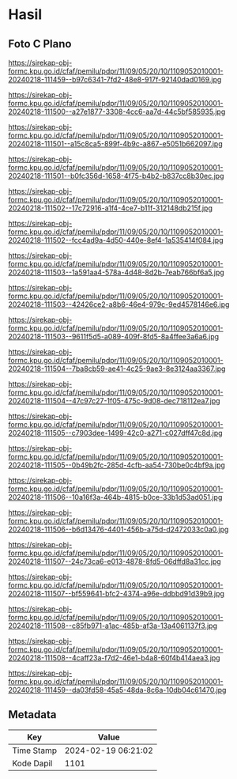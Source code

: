 # Hasil

## Foto C Plano

https://sirekap-obj-formc.kpu.go.id/cfaf/pemilu/pdpr/11/09/05/20/10/1109052010001-20240218-111459--b97c6341-7fd2-48e8-917f-92140dad0169.jpg

https://sirekap-obj-formc.kpu.go.id/cfaf/pemilu/pdpr/11/09/05/20/10/1109052010001-20240218-111500--a27e1877-3308-4cc6-aa7d-44c5bf585935.jpg

https://sirekap-obj-formc.kpu.go.id/cfaf/pemilu/pdpr/11/09/05/20/10/1109052010001-20240218-111501--a15c8ca5-899f-4b9c-a867-e5051b662097.jpg

https://sirekap-obj-formc.kpu.go.id/cfaf/pemilu/pdpr/11/09/05/20/10/1109052010001-20240218-111501--b0fc356d-1658-4f75-b4b2-b837cc8b30ec.jpg

https://sirekap-obj-formc.kpu.go.id/cfaf/pemilu/pdpr/11/09/05/20/10/1109052010001-20240218-111502--17c72916-a1f4-4ce7-b11f-312148db215f.jpg

https://sirekap-obj-formc.kpu.go.id/cfaf/pemilu/pdpr/11/09/05/20/10/1109052010001-20240218-111502--fcc4ad9a-4d50-440e-8ef4-1a535414f084.jpg

https://sirekap-obj-formc.kpu.go.id/cfaf/pemilu/pdpr/11/09/05/20/10/1109052010001-20240218-111503--1a591aa4-578a-4d48-8d2b-7eab766bf6a5.jpg

https://sirekap-obj-formc.kpu.go.id/cfaf/pemilu/pdpr/11/09/05/20/10/1109052010001-20240218-111503--42426ce2-a8b6-46e4-979c-9ed4578146e6.jpg

https://sirekap-obj-formc.kpu.go.id/cfaf/pemilu/pdpr/11/09/05/20/10/1109052010001-20240218-111503--9611f5d5-a089-409f-8fd5-8a4ffee3a6a6.jpg

https://sirekap-obj-formc.kpu.go.id/cfaf/pemilu/pdpr/11/09/05/20/10/1109052010001-20240218-111504--7ba8cb59-ae41-4c25-9ae3-8e3124aa3367.jpg

https://sirekap-obj-formc.kpu.go.id/cfaf/pemilu/pdpr/11/09/05/20/10/1109052010001-20240218-111504--47c97c27-1f05-475c-9d08-dec718112ea7.jpg

https://sirekap-obj-formc.kpu.go.id/cfaf/pemilu/pdpr/11/09/05/20/10/1109052010001-20240218-111505--c7903dee-1499-42c0-a271-c027dff47c8d.jpg

https://sirekap-obj-formc.kpu.go.id/cfaf/pemilu/pdpr/11/09/05/20/10/1109052010001-20240218-111505--0b49b2fc-285d-4cfb-aa54-730be0c4bf9a.jpg

https://sirekap-obj-formc.kpu.go.id/cfaf/pemilu/pdpr/11/09/05/20/10/1109052010001-20240218-111506--10a16f3a-464b-4815-b0ce-33b1d53ad051.jpg

https://sirekap-obj-formc.kpu.go.id/cfaf/pemilu/pdpr/11/09/05/20/10/1109052010001-20240218-111506--b6d13476-4401-456b-a75d-d2472033c0a0.jpg

https://sirekap-obj-formc.kpu.go.id/cfaf/pemilu/pdpr/11/09/05/20/10/1109052010001-20240218-111507--24c73ca6-e013-4878-8fd5-06dffd8a31cc.jpg

https://sirekap-obj-formc.kpu.go.id/cfaf/pemilu/pdpr/11/09/05/20/10/1109052010001-20240218-111507--bf559641-bfc2-4374-a96e-ddbbd91d39b9.jpg

https://sirekap-obj-formc.kpu.go.id/cfaf/pemilu/pdpr/11/09/05/20/10/1109052010001-20240218-111508--c85fb971-a1ac-485b-af3a-13a4061137f3.jpg

https://sirekap-obj-formc.kpu.go.id/cfaf/pemilu/pdpr/11/09/05/20/10/1109052010001-20240218-111508--4caff23a-f7d2-46e1-b4a8-60f4b414aea3.jpg

https://sirekap-obj-formc.kpu.go.id/cfaf/pemilu/pdpr/11/09/05/20/10/1109052010001-20240218-111459--da03fd58-45a5-48da-8c6a-10db04c61470.jpg


## Metadata

| Key        | Value               |
| ---------- | ------------------- |
| Time Stamp | 2024-02-19 06:21:02 |
| Kode Dapil | 1101                |



